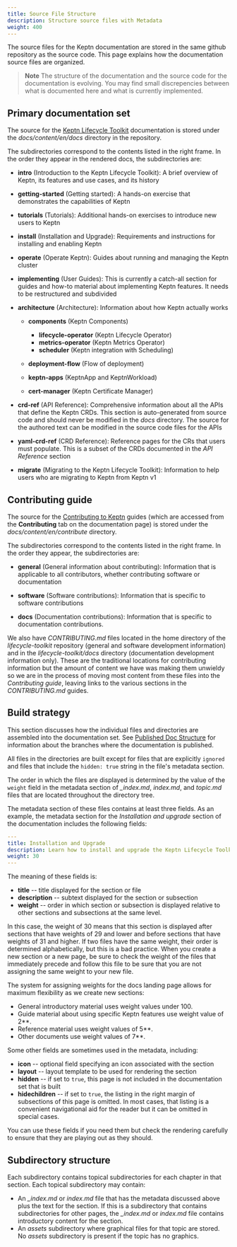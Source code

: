 ```yaml
---
title: Source File Structure
description: Structure source files with Metadata
weight: 400
---
```


The source files for the Keptn documentation
are stored in the same github repository as the source code.
This page explains how the documentation source files are organized.

> **Note** The structure of the documentation
  and the source code for the documentation is evolving.
  You may find small discrepencies between
  what is documented here and what is currently implemented.

## Primary documentation set

The source for the
[Keptn Lifecycle Toolkit](https://lifecycle.keptn.sh/docs)
documentation is stored under
the *docs/content/en/docs* directory in the repository.

The subdirectories correspond to the contents listed in the right frame.
In the order they appear in the rendered docs, the subdirectories are:

* **intro** (Introduction to the Keptn Lifecycle Toolkit):
  A brief overview of Keptn, its features and use cases, and its history
* **getting-started** (Getting started):
  A hands-on exercise that demonstrates the capabilities of Keptn
* **tutorials** (Tutorials):
  Additional hands-on exercises to introduce new users to Keptn
* **install** (Installation and Upgrade):
  Requirements and instructions for installing and enabling Keptn
* **operate** (Operate Keptn):
  Guides about running and managing the Keptn cluster
* **implementing** (User Guides):
  This is currently a catch-all section
  for guides and how-to material about implementing Keptn features.
  It needs to be restructured and subdivided
* **architecture** (Architecture):
  Information about how Keptn actually works

  * **components** (Keptn Components)

    * **lifecycle-operator** (Keptn Lifecycle Operator)
    * **metrics-operator** (Keptn Metrics Operator)
    * **scheduler** (Keptn integration with Scheduling)

  * **deployment-flow** (Flow of deployment)
  * **keptn-apps** (KeptnApp and KeptnWorkload)
  * **cert-manager** (Keptn Certificate Manager)

* **crd-ref** (API Reference):
  Comprehensive information about all the APIs that define the Keptn CRDs.
  This section is auto-generated from source code
  and should never be modified in the *docs* directory.
  The source for the authored text can be modified
  in the source code files for the APIs
* **yaml-crd-ref** (CRD Reference):
  Reference pages for the CRs that users must populate.
  This is a subset of the CRDs documented in the *API Reference* section
* **migrate** (Migrating to the Keptn Lifecycle Toolkit):
  Information to help users who are migrating to Keptn
  from Keptn v1

## Contributing guide

The source for the
[Contributing to Keptn](https://lifecycle.keptn.sh/contribute/)
guides
(which are accessed from the **Contributing** tab on the documentation page)
is stored under the *docs/content/en/contribute* directory.

The subdirectories correspond to the contents listed in the right frame.
In the order they appear, the subdirectories are:

* **general** (General information about contributing):
  Information that is applicable to all contributors,
  whether contributing software or documentation

* **software** (Software contributions):
  Information that is specific to software contributions

* **docs** (Documentation contributions):
  Information that is specific to documentation contributions.

We also have *CONTRIBUTING.md* files located in the
home directory of the *lifecycle-toolkit* repository
(general and software development information)
and in the *lifecycle-toolkit/docs* directory
(documentation development information only).
These are the traditional locations for contributing information
but the amount of content we have was making them unwieldy
so we are in the process of moving most content from these files
into the *Contributing guide*,
leaving links to the various sections in the *CONTRIBUTING.md* guides.

## Build strategy

This section discusses how the individual files and directories
are assembled into the documentation set.
See
[Published Doc Structure](../publish)
for information about the branches where the documentation is published.

All files in the directories are built
except for files that are explicitly `ignored`
and files that include the `hidden: true` string in the file's metadata section.

The order in which the files are displayed
is determined by the value of the `weight` field
in the metadata section of *_index.md*, *index.md*,
and *topic.md* files that are located throughout the directory tree.

The metadata section of these files contains at least three fields.
As an example, the metadata section for the *Installation and upgrade* section
of the documentation includes the following fields:

```yaml
---
title: Installation and Upgrade
description: Learn how to install and upgrade the Keptn Lifecycle Toolkit
weight: 30
---
```

The meaning of these fields is:

* **title** -- title displayed for the section or file
* **description** -- subtext displayed for the section or subsection
* **weight** -- order in which section or subsection is displayed
  relative to other sections and subsections at the same level.

In this case, the weight of 30 means that this section is displayed
after sections that have weights of 29 and lower
and before sections that have weights of 31 and higher.
If two files have the same weight,
their order is determined alphabetically,
but this is a bad practice.
When you create a new section or a new page,
be sure to check the weight of the files
that immediately precede and follow this file
to be sure that you are not assigning the same weight to your new file.

The system for assigning weights for the docs landing page
allows for maximum flexibility as we create new sections:

* General introductory material uses weight values under 100.
* Guide material about using specific Keptn features
  use weight value of 2**.
* Reference material uses weight values of 5**.
* Other documents use weight values of 7**.

Some other fields are sometimes used in the metadata, including:

* **icon** -- optional field specifying an icon associated with the section
* **layout** -- layout template to be used for rendering the section
* **hidden** -- if set to `true`, this page is not included in the
  documentation set that is built
* **hidechildren** -- if set to `true`,
  the listing in the right margin of subsections of this page is omitted.
  In most cases, that listing is a convenient navigational aid for the reader
  but it can be omitted in special cases.

You can use these fields if you need them
but check the rendering carefully
to ensure that they are playing out as they should.

## Subdirectory structure

Each subdirectory contains topical subdirectories for each chapter in that section.
Each topical subdirectory may contain:

* An *_index.md* or *index.md* file that has the metadata discussed above
  plus the text for the section.
  If this is a subdirectory that contains subdirectories for other pages,
  the *_index.md* or *index.md* file
  contains introductory content for the section.
* An *assets* subdirectory where graphical files for that topic are stored.
  No *assets* subdirectory is present if the topic has no graphics.
